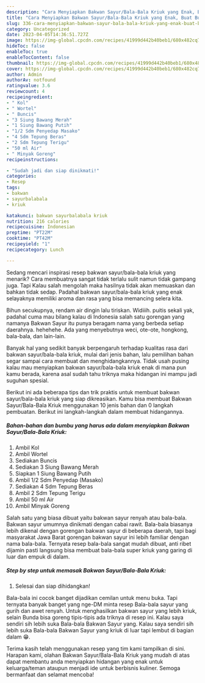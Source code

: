 ```yaml
---
description: "Cara Menyiapkan Bakwan Sayur/Bala-Bala Kriuk yang Enak, Buat Buka Puasa Lezat Sekali"
title: "Cara Menyiapkan Bakwan Sayur/Bala-Bala Kriuk yang Enak, Buat Buka Puasa Lezat Sekali"
slug: 336-cara-menyiapkan-bakwan-sayur-bala-bala-kriuk-yang-enak-buat-buka-puasa-lezat-sekali
category: Uncategorized
date: 2023-04-05T14:36:51.727Z
image: https://img-global.cpcdn.com/recipes/41999d442b40beb1/680x482cq70/bakwan-sayurbala-bala-kriuk-foto-resep-utama.jpg
hideToc: false
enableToc: true
enableTocContent: false
thumbnail: https://img-global.cpcdn.com/recipes/41999d442b40beb1/680x482cq70/bakwan-sayurbala-bala-kriuk-foto-resep-utama.jpg
cover: https://img-global.cpcdn.com/recipes/41999d442b40beb1/680x482cq70/bakwan-sayurbala-bala-kriuk-foto-resep-utama.jpg
author: Admin
authorAv: notfound
ratingvalue: 3.6
reviewcount: 4
recipeingredient:
- " Kol"
- " Wortel"
- " Buncis"
- "3 Siung Bawang Merah"
- "1 Siung Bawang Putih"
- "1/2 Sdm Penyedap Masako"
- "4 Sdm Tepung Beras"
- "2 Sdm Tepung Terigu"
- "50 ml Air"
- " Minyak Goreng"
recipeinstructions:

- "Sudah jadi dan siap dinikmati!"
categories:
- Resep
tags:
- bakwan
- sayurbalabala
- kriuk

katakunci: bakwan sayurbalabala kriuk 
nutrition: 216 calories
recipecuisine: Indonesian
preptime: "PT22M"
cooktime: "PT42M"
recipeyield: "1"
recipecategory: Lunch

---
```



Sedang mencari inspirasi resep bakwan sayur/bala-bala kriuk yang menarik? Cara membuatnya sangat tidak terlalu sulit namun tidak gampang juga. Tapi Kalau salah mengolah maka hasilnya tidak akan memuaskan dan bahkan tidak sedap. Padahal bakwan sayur/bala-bala kriuk yang enak selayaknya memiliki aroma dan rasa yang bisa memancing selera kita.


Bihun secukupnya, rendam air dingin lalu tiriskan. Widiiih. puitis sekali yak, padahal cuma mau bilang kalau di Indonesia salah satu gorengan yang namanya Bakwan Sayur itu punya beragam nama yang berbeda setiap daerahnya. hehehehe. Ada yang menyebutnya weci, ote-ote, hongkong, bala-bala, dan lain-lain.

Banyak hal yang sedikit banyak berpengaruh terhadap kualitas rasa dari bakwan sayur/bala-bala kriuk, mulai dari jenis bahan, lalu pemilihan bahan segar sampai cara membuat dan menghidangkannya. Tidak usah pusing kalau mau menyiapkan bakwan sayur/bala-bala kriuk enak di mana pun kamu berada, karena asal sudah tahu triknya maka hidangan ini mampu jadi suguhan spesial.


Berikut ini ada beberapa tips dan trik praktis untuk membuat bakwan sayur/bala-bala kriuk yang siap dikreasikan. Kamu bisa membuat Bakwan Sayur/Bala-Bala Kriuk menggunakan 10 jenis bahan dan 0 langkah pembuatan. Berikut ini langkah-langkah dalam membuat hidangannya.

<!--inarticleads1-->

##### Bahan-bahan dan bumbu yang harus ada dalam menyiapkan Bakwan Sayur/Bala-Bala Kriuk:

1. Ambil  Kol
1. Ambil  Wortel
1. Sediakan  Buncis
1. Sediakan 3 Siung Bawang Merah
1. Siapkan 1 Siung Bawang Putih
1. Ambil 1/2 Sdm Penyedap (Masako)
1. Sediakan 4 Sdm Tepung Beras
1. Ambil 2 Sdm Tepung Terigu
1. Ambil 50 ml Air
1. Ambil  Minyak Goreng


Salah satu yang biasa dibuat yaitu bakwan sayur renyah atau bala-bala. Bakwan sayur umumnya dinikmati dengan cabai rawit. Bala-bala biasanya lebih dikenal dengan gorengan bakwan sayur di beberapa daerah, tapi bagi masyarakat Jawa Barat gorengan bakwan sayur ini lebih familiar dengan nama bala-bala. Ternyata resep bala-bala sangat mudah dibuat, anti ribet dijamin pasti langsung bisa membuat bala-bala super kriuk yang garing di luar dan empuk di dalam. 

<!--inarticleads2-->

##### Step by step untuk memasak Bakwan Sayur/Bala-Bala Kriuk:


1. Selesai dan siap dihidangkan!

Bala-bala ini cocok banget dijadikan cemilan untuk menu buka. Tapi ternyata banyak banget yang nge-DM minta resep Bala-bala sayur yang gurih dan awet renyah. Untuk menghasilkan bakwan sayur yang lebih kriuk, selain Bunda bisa goreng tipis-tipis ada triknya di resep ini. Kalau saya sendiri sih lebih suka Bala-bala Bakwan Sayur yang. Kalau saya sendiri sih lebih suka Bala-bala Bakwan Sayur yang kriuk di luar tapi lembut di bagian dalam 😁. 

Terima kasih telah menggunakan resep yang tim kami tampilkan di sini. Harapan kami, olahan Bakwan Sayur/Bala-Bala Kriuk yang mudah di atas dapat membantu anda menyiapkan hidangan yang enak untuk keluarga/teman ataupun menjadi ide untuk berbisnis kuliner. Semoga bermanfaat dan selamat mencoba!
